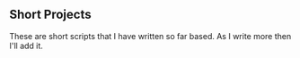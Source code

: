## Short Projects

These are short scripts that I have written so far based. As I write more then I'll add it.
